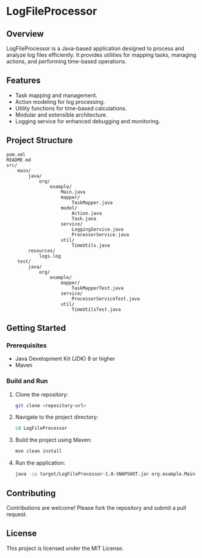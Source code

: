 # LogFileProcessor

## Overview
LogFileProcessor is a Java-based application designed to process and analyze log files efficiently. It provides utilities for mapping tasks, managing actions, and performing time-based operations.

## Features
- Task mapping and management.
- Action modeling for log processing.
- Utility functions for time-based calculations.
- Modular and extensible architecture.
- Logging service for enhanced debugging and monitoring.

## Project Structure
```
pom.xml
README.md
src/
    main/
        java/
            org/
                example/
                    Main.java
                    mapper/
                        TaskMapper.java
                    model/
                        Action.java
                        Task.java
                    service/
                        LoggingService.java
                        ProcessorService.java
                    util/
                        TimeUtils.java
        resources/
            logs.log
    test/
        java/
            org/
                example/
                    mapper/
                        TaskMapperTest.java
                    service/
                        ProcessorServiceTest.java
                    util/
                        TimeUtilsTest.java
```

## Getting Started

### Prerequisites
- Java Development Kit (JDK) 8 or higher
- Maven

### Build and Run
1. Clone the repository:
   ```bash
   git clone <repository-url>
   ```
2. Navigate to the project directory:
   ```bash
   cd LogFileProcessor
   ```
3. Build the project using Maven:
   ```bash
   mvn clean install
   ```
4. Run the application:
   ```bash
   java -cp target/LogFileProcessor-1.0-SNAPSHOT.jar org.example.Main
   ```

## Contributing
Contributions are welcome! Please fork the repository and submit a pull request.

## License
This project is licensed under the MIT License.
